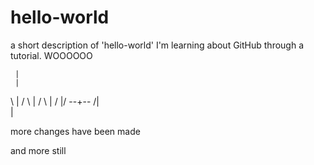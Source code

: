 # hello-world
a short description of 'hello-world'
I'm learning about GitHub through a tutorial.  WOOOOOO

     |
     |
\    |    /
 \   |   /
  \  |  /
    \|/
   --+--
    /|\
     |


more changes have been made

and more still
